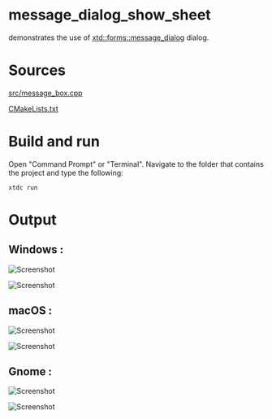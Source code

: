 # message_dialog_show_sheet

demonstrates the use of [xtd::forms::message_dialog](../../../../src/xtd_forms/include/xtd/forms/message_dialog.hpp) dialog.

# Sources

[src/message_box.cpp](src/message_dialog_show_sheet.cpp)

[CMakeLists.txt](CMakeLists.txt)

# Build and run

Open "Command Prompt" or "Terminal". Navigate to the folder that contains the project and type the following:

```shell
xtdc run
```

# Output

## Windows :

![Screenshot](../../../../docs/pictures/examples/message_dialog_show_sheet_w.png)

![Screenshot](../../../../docs/pictures/examples/message_dialog_show_sheet_wd.png)

## macOS :

![Screenshot](../../../../docs/pictures/examples/message_dialog_show_sheet_m.png)

![Screenshot](../../../../docs/pictures/examples/message_dialog_show_sheet_md.png)

## Gnome :

![Screenshot](../../../../docs/pictures/examples/message_dialog_show_sheet_g.png)

![Screenshot](../../../../docs/pictures/examples/message_dialog_show_sheet_gd.png)
